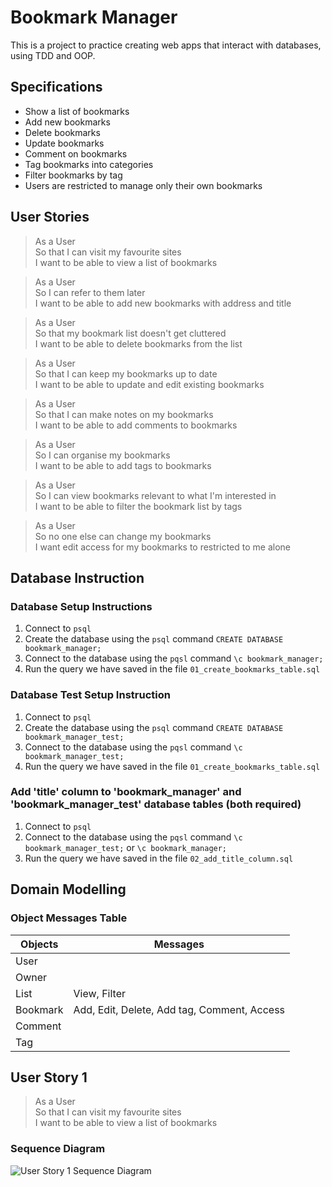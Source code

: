 # Bookmark Manager

This is a project to practice creating web apps that interact with databases, using TDD and OOP.

## Specifications

- Show a list of bookmarks
- Add new bookmarks
- Delete bookmarks
- Update bookmarks
- Comment on bookmarks
- Tag bookmarks into categories
- Filter bookmarks by tag
- Users are restricted to manage only their own bookmarks

## User Stories

> As a User  
> So that I can visit my favourite sites  
> I want to be able to view a list of bookmarks

> As a User  
> So I can refer to them later  
> I want to be able to add new bookmarks with address and title

> As a User  
> So that my bookmark list doesn't get cluttered  
> I want to be able to delete bookmarks from the list

> As a User  
> So that I can keep my bookmarks up to date  
> I want to be able to update and edit existing bookmarks

> As a User  
> So that I can make notes on my bookmarks  
> I want to be able to add comments to bookmarks

> As a User  
> So I can organise my bookmarks  
> I want to be able to add tags to bookmarks

> As a User  
> So I can view bookmarks relevant to what I'm interested in  
> I want to be able to filter the bookmark list by tags

> As a User  
> So no one else can change my bookmarks  
> I want edit access for my bookmarks to restricted to me alone


## Database Instruction

### Database Setup Instructions

1. Connect to `psql`
2. Create the database using the `psql` command `CREATE DATABASE bookmark_manager;`
3. Connect to the database using the `pqsl` command `\c bookmark_manager;`
4. Run the query we have saved in the file `01_create_bookmarks_table.sql`


### Database Test Setup Instruction
1. Connect to `psql`
2. Create the database using the `psql` command `CREATE DATABASE bookmark_manager_test;`
3. Connect to the database using the `pqsl` command `\c bookmark_manager_test;`
4. Run the query we have saved in the file `01_create_bookmarks_table.sql`

### Add 'title' column to 'bookmark_manager' and 'bookmark_manager_test' database tables (both required)
1. Connect to `psql`
2. Connect to the database using the `pqsl` command `\c bookmark_manager_test;` or `\c bookmark_manager;`
3. Run the query we have saved in the file `02_add_title_column.sql`

## Domain Modelling

### Object Messages Table

| Objects  | Messages                                    |
| -------- | ------------------------------------------- |
| User     |                                             |
| Owner    |                                             |
| List     | View, Filter                                |
| Bookmark | Add, Edit, Delete, Add tag, Comment, Access |
| Comment  |                                             |
| Tag      |                                             |

## User Story 1

> As a User  
> So that I can visit my favourite sites  
> I want to be able to view a list of bookmarks

### Sequence Diagram

![User Story 1 Sequence Diagram][User Story 1 Sequence Diagram]

<!--  Links -->

[User Story 1 Sequence Diagram]: https://mermaid.ink/img/eyJjb2RlIjoic2VxdWVuY2VEaWFncmFtXG5cdCBDbGllbnQtPj5Db250cm9sbGVyOiBIVFRQIEdFVCByZXF1ZXN0XG5cdCBDb250cm9sbGVyLT4-TW9kZWw6IGdpdmUgbWUgYWxsIGJvb2ttYXJrc1xuXHQgTW9kZWwtPj5Db250cm9sbGVyOiByZXR1cm5zIGFsbCBib29rbWFya3Ncblx0IENvbnRyb2xsZXItPj5WaWV3OiBlbWJlZCBib29rbWFya3Ncblx0IFZpZXctPj5Db250cm9sbGVyOiBodG1sXG5cdCBDb250cm9sbGVyLT4-Q2xpZW50OiBIVFRQIFJlc3BvbnNlXG5cdCIsIm1lcm1haWQiOnsidGhlbWUiOiJkZWZhdWx0In0sInVwZGF0ZUVkaXRvciI6ZmFsc2V9